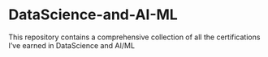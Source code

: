 # DataScience-and-AI-ML
This repository contains a comprehensive collection of all the certifications I’ve earned in DataScience and AI/ML
